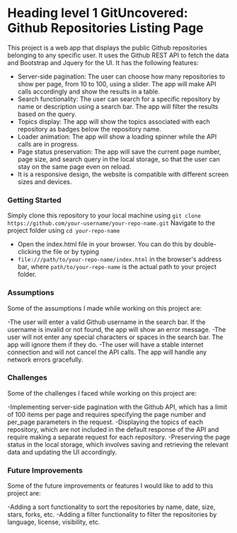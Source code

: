 # Heading level 1 GitUncovered: Github Repositories Listing Page
This project is a web app that displays the public Github repositories belonging to any specific user. It uses the Github REST API to fetch the data and Bootstrap and Jquery for the UI. It has the following features:

- Server-side pagination: The user can choose how many repositories to show per page, from 10 to 100, using a slider. The app will make API calls accordingly and show the results in a table.
- Search functionality: The user can search for a specific repository by name or description using a search bar. The app will filter the results based on the query.
- Topics display: The app will show the topics associated with each repository as badges below the repository name.
- Loader animation: The app will show a loading spinner while the API calls are in progress.
- Page status preservation: The app will save the current page number, page size, and search query in the local storage, so that the user can stay on the same page even on reload.
- It is a responsive design, the website is compatible with different screen sizes and devices.
  
### Getting Started
Simply clone this repository to your local machine using 
`git clone https://github.com/your-username/your-repo-name.git`
Navigate to the project folder using
`cd your-repo-name`
- Open the index.html file in your browser. You can do this by double-clicking the file or by typing
- `file:///path/to/your-repo-name/index.html` in the browser's address bar, where `path/to/your-repo-name` is the actual path to your project folder.

### Assumptions
Some of the assumptions I made while working on this project are:

-The user will enter a valid Github username in the search bar. If the username is invalid or not found, the app will show an error message.
-The user will not enter any special characters or spaces in the search bar. The app will ignore them if they do.
-The user will have a stable internet connection and will not cancel the API calls. The app will handle any network errors gracefully.

### Challenges
Some of the challenges I faced while working on this project are:

-Implementing server-side pagination with the Github API, which has a limit of 100 items per page and requires specifying the page number and per_page parameters in the request.
-Displaying the topics of each repository, which are not included in the default response of the API and require making a separate request for each repository.
-Preserving the page status in the local storage, which involves saving and retrieving the relevant data and updating the UI accordingly.

### Future Improvements
Some of the future improvements or features I would like to add to this project are:

-Adding a sort functionality to sort the repositories by name, date, size, stars, forks, etc.
-Adding a filter functionality to filter the repositories by language, license, visibility, etc.
